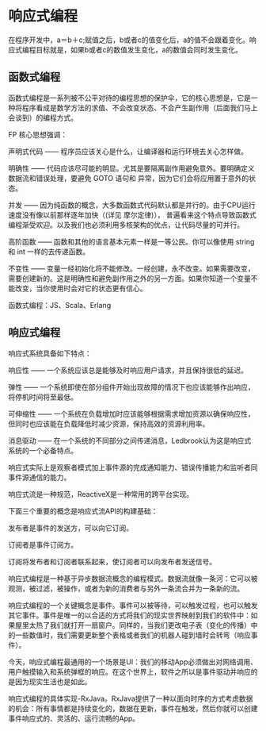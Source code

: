 

# 响应式编程
在程序开发中，a＝b＋c;赋值之后，b或者c的值变化后，a的值不会跟着变化。响应式编程目标就是，如果b或者c的数值发生变化，a的数值会同时发生变化。

## 函数式编程

函数式编程是一系列被不公平对待的编程思想的保护伞，它的核心思想是，它是一种将程序看成是数学方法的求值、不会改变状态、不会产生副作用（后面我们马上会谈到）的编程方式。

FP 核心思想强调：

声明式代码 —— 程序员应该关心是什么，让编译器和运行环境去关心怎样做。

明确性 —— 代码应该尽可能的明显。尤其是要隔离副作用避免意外。要明确定义数据流和错误处理，要避免 GOTO 语句和 异常，因为它们会将应用置于意外的状态。

并发 —— 因为纯函数的概念，大多数函数式代码默认都是并行的。由于CPU运行速度没有像以前那样逐年加快（(详见 摩尔定律)）， 普遍看来这个特点导致函数式编程渐受欢迎。以及我们也必须利用多核架构的优点，让代码尽量的可并行。

高阶函数 —— 函数和其他的语言基本元素一样是一等公民。你可以像使用 string 和 int 一样的去传递函数。

不变性 —— 变量一经初始化将不能修改。一经创建，永不改变。如果需要改变，需要创建新的。这是明确性和避免副作用之外的另一方面。如果你知道一个变量不能改变，当你使用时会对它的状态更有信心。

函数式编程：JS、Scala、Erlang

## 响应式编程

响应式系统具备如下特点：

响应性 —— 一个系统应该总是能够及时响应用户请求，并且保持很低的延迟。

弹性 —— 一个系统即使在部分组件开始出现故障的情况下也应该能够作出响应，将停机时间将至最低。

可伸缩性 —— 一个系统在负载增加时应该能够根据需求增加资源以确保响应性，但同时也应该能在负载降低时减少资源，保持高效的资源利用率。

消息驱动 —— 在一个系统的不同部分之间传递消息，Ledbrook认为这是响应式系统的一个必备特点。

响应式实际上是观察者模式加上事件源的完成通知能力、错误传播能力和监听者同事件源通信的能力。

响应式流是一种规范，ReactiveX是一种常用的跨平台实现。

下面三个重要的概念是响应式流API的构建基础：

发布者是事件的发送方，可以向它订阅。

订阅者是事件订阅方。

订阅将发布者和订阅者联系起来，使订阅者可以向发布者发送信号。

响应式编程是一种基于异步数据流概念的编程模式。数据流就像一条河：它可以被观测，被过滤，被操作，或者为新的消费者与另外一条流合并为一条新的流。

响应式编程的一个关键概念是事件。事件可以被等待，可以触发过程，也可以触发其它事件。事件是唯一的以合适的方式将我们的现实世界映射到我们的软件中：如果屋里太热了我们就打开一扇窗户。同样的，当我们更改电子表（变化的传播）中的一些数值时，我们需要更新整个表格或者我们的机器人碰到墙时会转弯（响应事件）。

今天，响应式编程最通用的一个场景是UI：我们的移动App必须做出对网络调用、用户触摸输入和系统弹框的响应。在这个世界上，软件之所以是事件驱动并响应的是因为现实生活也是如此。

响应式编程的具体实现-RxJava。RxJava提供了一种以面向时序的方式考虑数据的机会：所有事情都是持续变化的，数据在更新，事件在触发，然后你就可以创建事件响应式的、灵活的、运行流畅的App。












